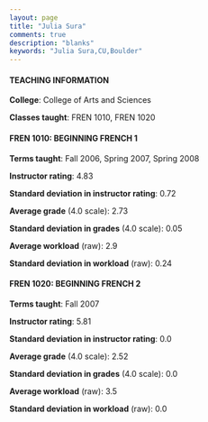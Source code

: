 ```yaml
---
layout: page
title: "Julia Sura" 
comments: true
description: "blanks"
keywords: "Julia Sura,CU,Boulder"
---
```

<head>
<script src="https://ajax.googleapis.com/ajax/libs/jquery/2.1.3/jquery.min.js"></script>
<script src="https://dl.dropboxusercontent.com/s/pc42nxpaw1ea4o9/highcharts.js?dl=0"></script>
<!-- <script src="../assets/js/highcharts.js"></script> -->
<style type="text/css">@font-face {
	font-family: "Bebas Neue";
	src: url(https://www.filehosting.org/file/details/544349/BebasNeue Regular.otf) format("opentype");
	}
	h1.Bebas { 
		font-family: "Bebas Neue", Verdana, Tahoma;
	}
</style>
</head>
	   
#### TEACHING INFORMATION

**College**: College of Arts and Sciences

**Classes taught**: FREN 1010, FREN 1020

#### FREN 1010: BEGINNING FRENCH 1

**Terms taught**: Fall 2006, Spring 2007, Spring 2008

**Instructor rating**: 4.83

**Standard deviation in instructor rating**: 0.72

**Average grade** (4.0 scale): 2.73

**Standard deviation in grades** (4.0 scale): 0.05

**Average workload** (raw): 2.9

**Standard deviation in workload** (raw): 0.24

#### FREN 1020: BEGINNING FRENCH 2

**Terms taught**: Fall 2007

**Instructor rating**: 5.81

**Standard deviation in instructor rating**: 0.0

**Average grade** (4.0 scale): 2.52

**Standard deviation in grades** (4.0 scale): 0.0

**Average workload** (raw): 3.5

**Standard deviation in workload** (raw): 0.0

